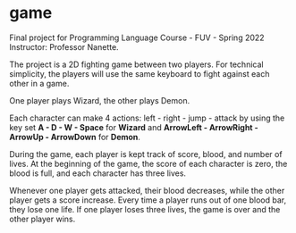 # game
Final project for Programming Language Course - FUV - Spring 2022
Instructor: Professor Nanette.

The project is a 2D fighting game between two players. For technical simplicity, the players will use the same keyboard to fight against each other in a game.

One player plays Wizard, the other plays Demon.

Each character can make 4 actions: left - right - jump - attack by using the key set **A - D - W - Space** for **Wizard** and **ArrowLeft - ArrowRight - ArrowUp - ArrowDown** for **Demon**.

During the game, each player is kept track of score, blood, and number of lives. At the beginning of the game, the score of each character is zero, the blood is full, and each character has three lives.

Whenever one player gets attacked, their blood decreases, while the other player gets a score increase. Every time a player runs out of one blood bar, they lose one life. If one player loses three lives, the game is over and the other player wins.
